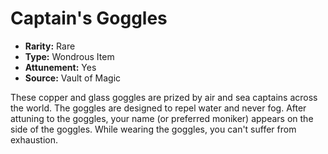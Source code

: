 # Captain's Goggles

- **Rarity:** Rare
- **Type:** Wondrous Item
- **Attunement:** Yes
- **Source:** Vault of Magic

These copper and glass goggles are prized by air and sea captains across the world. The goggles are designed to repel water and never fog. After attuning to the goggles, your name (or preferred moniker) appears on the side of the goggles. While wearing the goggles, you can't suffer from exhaustion.
